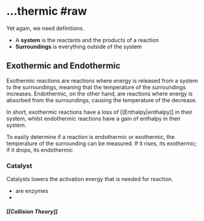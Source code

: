# ...thermic #raw
Yet again, we need definitions.
- A **system** is the reactants and the products of a reaction
- **Surroundings** is everything outside of the system

## Exothermic and Endothermic
Exothermic reactions are reactions where energy is released from a system to the surroundings, meaning that the temperature of the surroundings increases. Endothermic, on the other hand, are reactions where energy is absorbed from the surroundings, causing the temperature of the decrease.

In short, exothermic reactions have a loss of [[Enthalpy|enthalpy]] in their system, whilst endothermic reactions have a gain of enthalpy in their system.

To easily determine if a reaction is endothermic or exothermic, the temperature of the surrounding can be measured. If it rises, its exothermic; if it drops, its endothermic
### Catalyst
Catalysts lowers the activation energy that is needed for reaction. 
- are enzymes
- 

##### [[Collision Theory]]